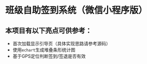 # 班级自助签到系统（微信小程序版）

## 本项目有以下亮点可供参考：
- 首次加载显示引导页（具体实现思路请参考源码）
- 使用`echart`生成堆叠条形统计图
- 基于GPS定位判断签到/签退是否有效
